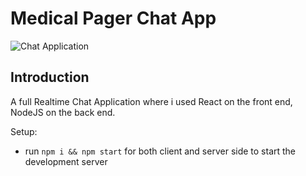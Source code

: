 # Medical Pager Chat App

![Chat Application](https://i.ibb.co/hsvcw4V/image.png)

## Introduction
A full Realtime Chat Application where i used React on the front end, NodeJS on the back end.

Setup:
- run ```npm i && npm start``` for both client and server side to start the development server


